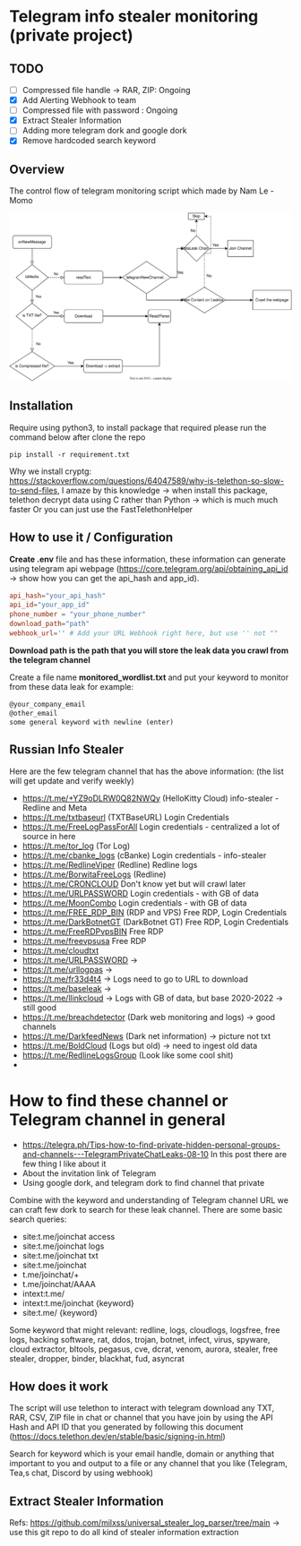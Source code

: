 # Telegram info stealer monitoring (private project)

## TODO
- [ ] Compressed file handle -> RAR, ZIP: Ongoing
- [x] Add Alerting Webhook to team
- [ ] Compressed file with password : Ongoing
- [x] Extract Stealer Information
- [ ] Adding more telegram dork and google dork
- [x] Remove hardcoded search keyword 

## Overview
The control flow of telegram monitoring script which made by Nam Le - Momo 

![Telegram Monitoring Control Flow](images/teleFlow.svg)

## Installation
Require using python3, to install package that required please run the command below after clone the repo

``` shell
pip install -r requirement.txt
```

Why we install cryptg: https://stackoverflow.com/questions/64047589/why-is-telethon-so-slow-to-send-files, I amaze by this knowledge -> when install this package,
telethon decrypt data using C rather than Python -> which is much much faster
Or you can just use the FastTelethonHelper

## How to use it / Configuration

**Create .env** file and has these information, these information can generate using telegram api webpage (https://core.telegram.org/api/obtaining_api_id -> show how you can get the api_hash and app_id).  

``` conf
api_hash="your_api_hash"
api_id="your_app_id"
phone_number = "your_phone_number"
download_path="path"
webhook_url='' # Add your URL Webhook right here, but use '' not ""
```
**Download path is the path that you will store the leak data you crawl from the telegram channel**

Create a file name **monitored_wordlist.txt** and put your keyword to monitor from these data leak for example:
```text
@your_company_email
@other_email
some general keyword with newline (enter)
```

## Russian Info Stealer 

Here are the few telegram channel that has the above information: (the list will get update and verify weekly) 
- https://t.me/+YZ9oDLRW0Q82NWQy (HelloKitty Cloud) info-stealer - Redline and Meta
- https://t.me/txtbaseurl (TXTBaseURL) Login Credentials 
- https://t.me/FreeLogPassForAll Login credentials - centralized a lot of source in here
- https://t.me/tor_log (Tor Log)
- https://t.me/cbanke_logs (cBanke) Login credentials - info-stealer
- https://t.me/RedlineViper (Redline) Redline logs
- https://t.me/BorwitaFreeLogs (Redline)
- https://t.me/CRONCLOUD Don't know yet but will crawl later
- https://t.me/URLPASSWORD Login credentials - with GB of data
- https://t.me/MoonCombo Login credentials - with GB of data
- https://t.me/FREE_RDP_BIN (RDP and VPS) Free RDP, Login Credentials
- https://t.me/DarkBotnetGT (DarkBotnet GT) Free RDP, Login Credentials
- https://t.me/FreeRDPvpsBIN Free RDP
- https://t.me/freevpsusa Free RDP
- https://t.me/cloudtxt 
- https://t.me/URLPASSWORD -> 
- https://t.me/urllogpas -> 
- https://t.me/fr33d4t4 -> Logs need to go to URL to download
- https://t.me/baseleak ->
- https://t.me/llinkcloud -> Logs with GB of data, but base 2020-2022 -> still good
- https://t.me/breachdetector (Dark web monitoring and logs) -> good channels
- https://t.me/DarkfeedNews (Dark net information) -> picture not txt
- https://t.me/BoldCloud (Logs but old) -> need to ingest old data
- https://t.me/RedlineLogsGroup (Look like some cool shit)
- 

# How to find these channel or Telegram channel in general
- https://telegra.ph/Tips-how-to-find-private-hidden-personal-groups-and-channels---TelegramPrivateChatLeaks-08-10
In this post there are few thing I like about it
- About the invitation link of Telegram 
- Using google dork, and telegram dork to find channel that private

Combine with the keyword and understanding of Telegram channel URL we can craft few dork to search for these leak channel. There are some basic search queries:
- site:t.me/joinchat access
- site:t.me/joinchat logs
- site:t.me/joinchat txt 
- site:t.me/joinchat 
- t.me/joinchat/+
- t.me/joinchat/AAAA
- intext:t.me/ 
- intext:t.me/joinchat {keyword}
- site:t.me/ {keyword}

Some keyword that might relevant: 
redline, logs, cloudlogs, logsfree, free logs, hacking software, rat, ddos, trojan, 
botnet, infect, virus, spyware, cloud extractor, bltools, pegasus, cve, dcrat, venom,
aurora, stealer, free stealer, dropper, binder, blackhat, fud, asyncrat


## How does it work 

The script will use telethon to interact with telegram download any TXT, RAR, CSV, ZIP file in chat or channel that you have join by using the API Hash and API ID that you generated by following this document (https://docs.telethon.dev/en/stable/basic/signing-in.html)

Search for keyword which is your email handle, domain or anything that important to you and output to a file or any channel that you like (Telegram, Tea,s chat, Discord by using webhook)

## Extract Stealer Information 

Refs: https://github.com/milxss/universal_stealer_log_parser/tree/main -> use this git repo to do all kind of stealer information extraction

